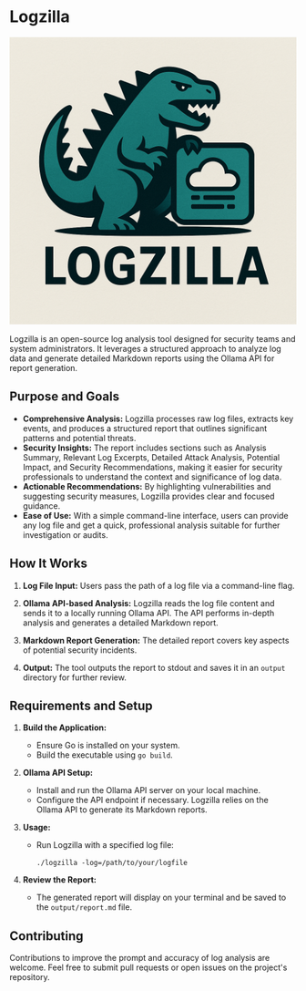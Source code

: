 # Logzilla

![](img/logo.png)

Logzilla is an open-source log analysis tool designed for security teams and system administrators. It leverages a structured approach to analyze log data and generate detailed Markdown reports using the Ollama API for report generation.

## Purpose and Goals

- **Comprehensive Analysis:** Logzilla processes raw log files, extracts key events, and produces a structured report that outlines significant patterns and potential threats.
- **Security Insights:** The report includes sections such as Analysis Summary, Relevant Log Excerpts, Detailed Attack Analysis, Potential Impact, and Security Recommendations, making it easier for security professionals to understand the context and significance of log data.
- **Actionable Recommendations:** By highlighting vulnerabilities and suggesting security measures, Logzilla provides clear and focused guidance.
- **Ease of Use:** With a simple command-line interface, users can provide any log file and get a quick, professional analysis suitable for further investigation or audits.

## How It Works

1. **Log File Input:** Users pass the path of a log file via a command-line flag.

2. **Ollama API-based Analysis:** Logzilla reads the log file content and sends it to a locally running Ollama API. The API performs in-depth analysis and generates a detailed Markdown report.

3. **Markdown Report Generation:** The detailed report covers key aspects of potential security incidents.

4. **Output:** The tool outputs the report to stdout and saves it in an `output` directory for further review.

## Requirements and Setup

1. **Build the Application:**
    - Ensure Go is installed on your system.
    - Build the executable using `go build`.
    
2. **Ollama API Setup:**
    - Install and run the Ollama API server on your local machine.
    - Configure the API endpoint if necessary. Logzilla relies on the Ollama API to generate its Markdown reports.

3. **Usage:**
    - Run Logzilla with a specified log file:
      ```
      ./logzilla -log=/path/to/your/logfile
      ```

4. **Review the Report:**
    - The generated report will display on your terminal and be saved to the `output/report.md` file.

## Contributing

Contributions to improve the prompt and accuracy of log analysis are welcome. Feel free to submit pull requests or open issues on the project's repository.